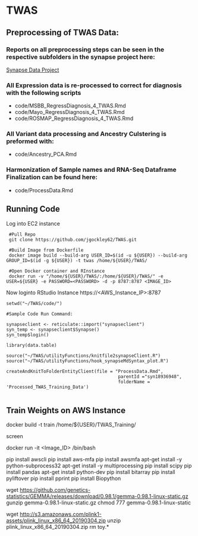 # TWAS
## Preprocessing of TWAS Data:

### Reports on all preprocessing steps can be seen in the respective subfolders in the synapse project here:
[Synapse Data Project](https://www.synapse.org/#!Synapse:syn18936948/files/)

### All Expression data is re-processed to correct for diagnosis with the following scripts
* code/MSBB_RegressDiagnosis_4_TWAS.Rmd
* code/Mayo_RegressDiagnosis_4_TWAS.Rmd
* code/ROSMAP_RegressDiagnosis_4_TWAS.Rmd

### All Variant data processing and Ancestry Culstering is preformed with:
* code/Ancestry_PCA.Rmd

### Harmonization of Sample names and RNA-Seq Dataframe Finalization can be found here:
* code/ProcessData.Rmd

## Running Code

Log into EC2 instance
```{bash}
 #Pull Repo
 git clone https://github.com/jgockley62/TWAS.git
 
 #Build Image from Dockerfile
 docker image build --build-arg USER_ID=$(id -u ${USER}) --build-arg GROUP_ID=$(id -g ${USER}) -t twas /home/${USER}/TWAS/
 
 #Open Docker container and RInstance
 docker run -v "/home/${USER}/TWAS/:/home/${USER}/TWAS/" -e USER=${USER} -e PASSWORD=<PASSWORD> -d -p 8787:8787 <IMAGE_ID>
```

Now loginto RStudio Instance
https://<AWS_Instance_IP>:8787

```{r}
setwd("~/TWAS/code/")

#Sample Code Run Command:

synapseclient <- reticulate::import("synapseclient")
syn_temp <- synapseclient$Synapse()
syn_temp$login()

library(data.table)

source("~/TWAS/utilityFunctions/knitfile2synapseClient.R")
source("~/TWAS/utilityFunctions/hook_synapseMdSyntax_plot.R")

createAndKnitToFolderEntityClient(file = "ProcessData.Rmd",
                                          parentId ="syn18936948",
                                          folderName = 'Processed_TWAS_Training_Data')


```

## Train Weights on AWS Instance

docker build -t train /home/${USER}/TWAS_Training/

screen

docker run -it <Image_ID> /bin/bash

pip install awscli
pip install aws-mfa
pip install awsmfa
apt-get install -y python-subprocess32
apt-get install -y multiprocessing
pip install scipy
pip install pandas
apt-get install python-dev
pip install bitarray
pip install pyliftover
pip install pprint
pip install Biopython


wget https://github.com/genetics-statistics/GEMMA/releases/download/0.98.1/gemma-0.98.1-linux-static.gz
gunzip gemma-0.98.1-linux-static.gz
chmod 777 gemma-0.98.1-linux-static


wget http://s3.amazonaws.com/plink1-assets/plink_linux_x86_64_20190304.zip
unzip plink_linux_x86_64_20190304.zip
rm toy.*

